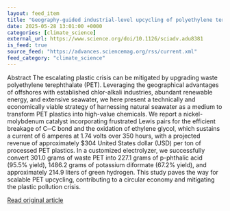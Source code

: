 ```yaml
---
layout: feed_item
title: "Geography-guided industrial-level upcycling of polyethylene terephthalate plastics through alkaline seawater-based processes | Science Advances"
date: 2025-05-28 13:01:00 +0000
categories: [climate_science]
external_url: https://www.science.org/doi/10.1126/sciadv.adu8381
is_feed: true
source_feed: "https://advances.sciencemag.org/rss/current.xml"
feed_category: "climate_science"
---
```


Abstract The escalating plastic crisis can be mitigated by upgrading waste polyethylene terephthalate (PET). Leveraging the geographical advantages of offshores with established chlor-alkali industries, abundant renewable energy, and extensive seawater, we here present a technically and economically viable strategy of harnessing natural seawater as a medium to transform PET plastics into high-value chemicals. We report a nickel-molybdenum catalyst incorporating frustrated Lewis pairs for the efficient breakage of C─C bond and the oxidation of ethylene glycol, which sustains a current of 6 amperes at 1.74 volts over 350 hours, with a projected revenue of approximately $304 United States dollar (USD) per ton of processed PET plastics. In a customized electrolyzer, we successfully convert 301.0 grams of waste PET into 227.1 grams of p-phthalic acid (95.5% yield), 1486.2 grams of potassium diformate (67.2% yield), and approximately 214.9 liters of green hydrogen. This study paves the way for scalable PET upcycling, contributing to a circular economy and mitigating the plastic pollution crisis.

[Read original article](https://www.science.org/doi/10.1126/sciadv.adu8381)
